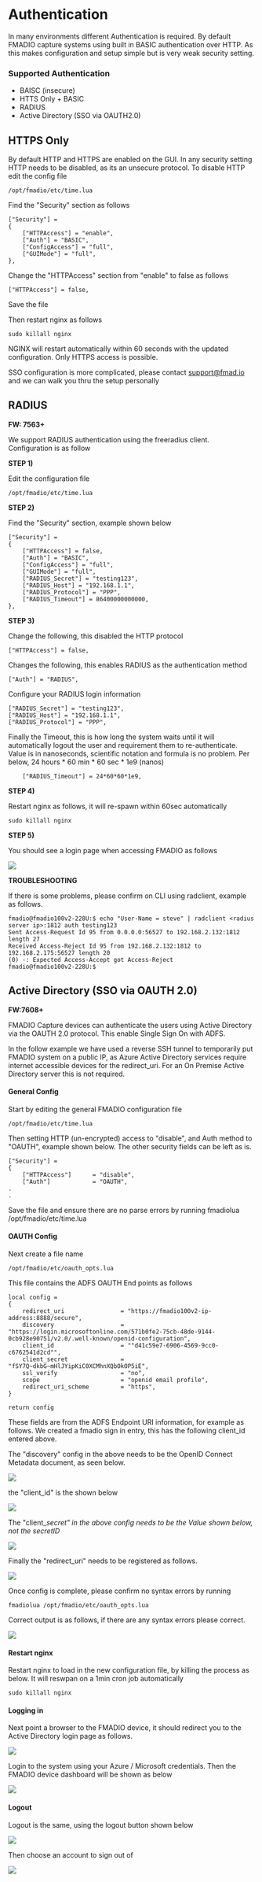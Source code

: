 # Authentication

In many environments different Authentication is required. By default FMADIO capture systems using built in BASIC authentication over HTTP. As this makes configuration and setup simple but is very weak security setting.

### Supported Authentication

* BAISC (insecure)
* HTTS Only + BASIC
* RADIUS
* Active Directory (SSO via OAUTH2.0)

## HTTPS Only

By default HTTP and HTTPS are enabled on the GUI. In any security setting HTTP needs to be disabled, as its an unsecure protocol. To disable HTTP edit the config file

```
/opt/fmadio/etc/time.lua
```

Find the "Security" section as follows

```
["Security"] =
{
    ["HTTPAccess"] = "enable",
    ["Auth"] = "BASIC",
    ["ConfigAccess"] = "full",
    ["GUIMode"] = "full",
},

```

Change the "HTTPAccess" section from "enable" to false  as follows

```
["HTTPAccess"] = false,
```

Save the file&#x20;

Then restart nginx as follows

```
sudo killall nginx
```

NGINX will restart automatically within 60 seconds with the updated configuration. Only HTTPS access is possible.

SSO configuration is more complicated, please contact support@fmad.io and we can walk you thru the setup personally

## RADIUS

**FW: 7563+**

We support RADIUS authentication using the freeradius client. Configuration is as follow

**STEP 1)**

Edit the configuration file&#x20;

```
/opt/fmadio/etc/time.lua
```

**STEP 2)**

Find the "Security" section, example shown below

```
["Security"] =
{
    ["HTTPAccess"] = false,
    ["Auth"] = "BASIC",
    ["ConfigAccess"] = "full",
    ["GUIMode"] = "full",
    ["RADIUS_Secret"] = "testing123",
    ["RADIUS_Host"] = "192.168.1.1",
    ["RADIUS_Protocol"] = "PPP",
    ["RADIUS_Timeout"] = 86400000000000,
},

```

**STEP 3)**

Change the following, this disabled the HTTP protocol&#x20;

```
["HTTPAccess"] = false,
```

Changes the following, this enables RADIUS as the authentication method

```
["Auth"] = "RADIUS",
```

Configure your RADIUS login information

```
["RADIUS_Secret"] = "testing123",
["RADIUS_Host"] = "192.168.1.1",
["RADIUS_Protocol"] = "PPP",
```

Finally the Timeout, this is how long the system waits until it will automatically logout the user and requirement them to re-authenticate. Value is in nanoseconds, scientific notation and formula is no problem. Per below, 24 hours \* 60 min \* 60 sec \* 1e9 (nanos)

```
    ["RADIUS_Timeout"] = 24*60*60*1e9,

```

**STEP 4)**

Restart nginx as follows, it will re-spawn within 60sec automatically

```
sudo killall nginx
```

**STEP 5)**

You should see a login page when accessing FMADIO as follows

![](<../.gitbook/assets/image (80).png>)

**TROUBLESHOOTING**

If there is some problems, please confirm on CLI using radclient, example as follows.

```
fmadio@fmadio100v2-228U:$ echo "User-Name = steve" | radclient <radius server ip>:1812 auth testing123
Sent Access-Request Id 95 from 0.0.0.0:56527 to 192.168.2.132:1812 length 27
Received Access-Reject Id 95 from 192.168.2.132:1812 to 192.168.2.175:56527 length 20
(0) -: Expected Access-Accept got Access-Reject
fmadio@fmadio100v2-228U:$

```

## Active Directory (SSO via OAUTH 2.0)

**FW:7608+**

FMADIO Capture devices can authenticate the users using Active Directory via the OAUTH 2.0 protocol. This enable Single Sign On with ADFS.

In the follow example we have used a reverse SSH tunnel to temporarily put FMADIO system on a public IP, as Azure Active Directory services require internet accessible devices for the redirect\_uri. For an On Premise Active Directory server this is not required.

#### General Config

Start by editing the general FMADIO configuration file

```
/opt/fmadio/etc/time.lua
```

Then setting HTTP (un-encrypted) access to "disable", and Auth method to "OAUTH", example shown below. The other security fields can be left as is.

```
["Security"] =
{
    ["HTTPAccess"]      = "disable",
    ["Auth"]            = "OAUTH",
.
.
```

Save the file and ensure there are no parse errors by running fmadiolua /opt/fmadio/etc/time.lua

#### OAUTH Config

Next create a file name

```
/opt/fmadio/etc/oauth_opts.lua
```

This file contains the ADFS OAUTH End points as follows

```
local config =
{
    redirect_uri                = "https://fmadio100v2-ip-address:8888/secure",
    discovery                   = "https://login.microsoftonline.com/571b0fe2-75cb-48de-9144-0cb928e90751/v2.0/.well-known/openid-configuration",
    client_id                   = ""d41c59e7-6906-4569-9cc0-c6762541d2cd"",
    client_secret               = "fSY7Q~dkbG~mHlJYipKiC0XCMhnXQbOkOP5iE",
    ssl_verify                  = "no",
    scope                       = "openid email profile",
    redirect_uri_scheme         = "https",
}

return config
```

These fields are from the ADFS Endpoint URI information, for example as follows. We created a fmadio sign in entry, this has the following client\_id entered above.

The "discovery" config in the above needs to be the OpenID Connect Metadata document, as seen below.

![](<../.gitbook/assets/image (118).png>)

the "client\_id" is the shown below

![](<../.gitbook/assets/image (124).png>)

The "client\__secret" in the above config needs to be the Value shown below, not the secretID_

![](<../.gitbook/assets/image (126).png>)

Finally the "redirect\_uri" needs to be registered as follows.

![](<../.gitbook/assets/image (119).png>)

Once config is complete, please confirm no syntax errors by running&#x20;

```
fmadiolua /opt/fmadio/etc/oauth_opts.lua
```

Correct output is as follows, if there are any syntax errors please correct.

![](<../.gitbook/assets/image (115).png>)

#### Restart nginx

Restart nginx to load in the new configuration file, by killing the process as below. It will reswpan on a 1min cron job automatically

```
sudo killall nginx
```

#### Logging in

Next point a browser to the FMADIO device, it should redirect you to the Active Directory login page as follows.

![](<../.gitbook/assets/image (121).png>)

Login to the system using your Azure / Microsoft credentials. Then the FMADIO device dashboard will be shown as below

![](<../.gitbook/assets/image (127).png>)

#### Logout

Logout is the same, using the logout button shown below

![](<../.gitbook/assets/image (90).png>)

Then choose an account to sign out of

![](<../.gitbook/assets/image (120).png>)

